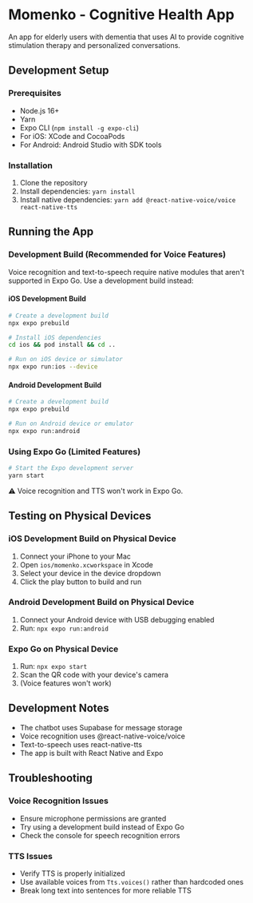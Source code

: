 # Momenko - Cognitive Health App

An app for elderly users with dementia that uses AI to provide cognitive stimulation therapy and personalized conversations.

## Development Setup

### Prerequisites
- Node.js 16+
- Yarn
- Expo CLI (`npm install -g expo-cli`)
- For iOS: XCode and CocoaPods
- For Android: Android Studio with SDK tools

### Installation
1. Clone the repository
2. Install dependencies: `yarn install`
3. Install native dependencies: `yarn add @react-native-voice/voice react-native-tts`

## Running the App

### Development Build (Recommended for Voice Features)
Voice recognition and text-to-speech require native modules that aren't supported in Expo Go. Use a development build instead:

#### iOS Development Build
```bash
# Create a development build
npx expo prebuild

# Install iOS dependencies
cd ios && pod install && cd ..

# Run on iOS device or simulator
npx expo run:ios --device
```

#### Android Development Build
```bash
# Create a development build
npx expo prebuild

# Run on Android device or emulator
npx expo run:android
```

### Using Expo Go (Limited Features)
```bash
# Start the Expo development server
yarn start
```
⚠️ Voice recognition and TTS won't work in Expo Go.

## Testing on Physical Devices

### iOS Development Build on Physical Device
1. Connect your iPhone to your Mac
2. Open `ios/momenko.xcworkspace` in Xcode
3. Select your device in the device dropdown
4. Click the play button to build and run

### Android Development Build on Physical Device
1. Connect your Android device with USB debugging enabled
2. Run: `npx expo run:android`

### Expo Go on Physical Device
1. Run: `npx expo start`
2. Scan the QR code with your device's camera
3. (Voice features won't work)

## Development Notes

- The chatbot uses Supabase for message storage
- Voice recognition uses @react-native-voice/voice 
- Text-to-speech uses react-native-tts
- The app is built with React Native and Expo

## Troubleshooting

### Voice Recognition Issues
- Ensure microphone permissions are granted
- Try using a development build instead of Expo Go
- Check the console for speech recognition errors

### TTS Issues
- Verify TTS is properly initialized
- Use available voices from `Tts.voices()` rather than hardcoded ones
- Break long text into sentences for more reliable TTS